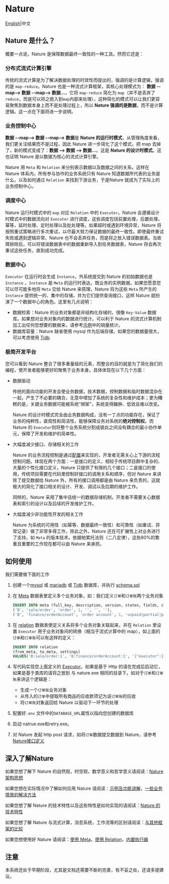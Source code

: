 # Nature

[English](README_EN.md)|中文

## Nature 是什么？

概要一点说，Nature 是保障数据最终一致性的一种工具。然而它还是：

### 分布式流式计算引擎

传统的流式计算是为了解决数据处理的时效性而提出的，强调的是计算逻辑，强调的是 `map-reduce`。Nature 也是一种流式计算框架，其核心处理模式为： **数据 --map--> 数据 --map--> 数据...**，它将 `map-reduce` 简化为 `map`（并不是丢弃了`reduce`，而是可以将之嵌入到`map`内部来处理），这种简化的模式可以让我们更容易聚焦到数据本身上而不是处理过程上，所以 **Nature 强调的是数据**，而不是计算逻辑。这一点在下面将进一步说明。

### 业务控制中心

**数据 --map--> 数据 --map--> 数据**是 **Nature 的运行时模式**，从管理角度来看，我们更关注结果而不是过程，因此 Nature 进一步简化了这个模式，把 map 去掉了，新的模式变成了：**数据 --> 数据 --> 数据...**。这是 **Nature 的设计时模式**。这也证明 Nature 是以数据为核心的流式计算引擎。

Nature 用 `Meta` 和 `Relation` 来分别表示数据以及数据之间的关系。这样在 Nature 体系内，所有参与协作的业务系统只有 Nature 知道数据所代表的业务是什幺，以及如何通过 `Relation` 来找到下游业务，于是Nature 就成为了实际上的业务控制中心。

### 调度中心

Nature 运行时模式中的 `map` 对应 `Relation`  中的 `Executor`。Nature 会遵循设计时模式中的数据流向对 `Executor` 进行调度，这些调度包括前置处理，后置处理，幂等，延时处理、定时处理以及批处理等。如果超时或遇到环境异常，Nature 将按照重试策略进行多次重试，以尽最大努力保证数据的最终一致性。即使最终重试失败或遇到逻辑异常，Nature 也不会丢弃任务，而是将之放入错误数据表。当故障排除后，可以将错误数据表中的数据重新导入到任务数据表，Nature 将会再次重试这些任务，直到成功完成。

### 数据中心

`Executor` 在运行时会生成 `Instance`，外系统提交到 Nature 的初始数据也是 `Instance` ，`Instance` 是 `Meta` 的运行时表达，既业务的实例数据。如果您愿意您可以尽可能多地将 `Meta` 交给 Nature 来搭理，Nature 将为这些 `Meta` 所产生的 `Instance` 提供统一的、集中的存储，并为它们提供查询接口，这样 Nature 就扮演了一个数据中心的角色。这里有几点说明：

- 数据检索：Nature 的业务对象都是非结构化存储的，很像 `Key-Value` 数据库。如果想对业务对象内的数据进行统计。可以利于 Nature 的流式计算机制加工出任何您想要的数据来，请参考[示例](https://github.com/llxxbb/Nature-Demo)中的销量统计。
- 数据库容量：Nature 缺省使用 mysql 作为后端存储，如果您的数据量很大，可以考虑使用 [Tidb](https://pingcap.com/en/) 

### 极简开发平台 

您可以看到 Nature 整合了很多重量级的元素，而整合的目的就是为了简化我们的编程，使开发者能够更好的聚焦于业务本身。具体体现在以下几个方面：

- 数据驱动

  传统的面向功能的开发会使业务数据，技术数据，控制数据和临时数据混杂在一起，产生了不必要的耦合，无意中增加了系统的复杂性和维护成本；更为糟糕的是，关键业务数据可能被系统“绑架”，系统变得臃肿、低效且难以改变。

  Nature 的设计时模式完全由业务数据构成，没有一丁点的功能存在，保证了业务的纯粹性，直观性和简洁性，能够保障业务对系统的**绝对控制权**。而 Nature 的 `Executor`则将整个业务系统分割成彼此之间没有耦合的最小协作单元，保障了开发和维护的简单性。

- 大幅度减少接口、存储相关的工作

  Nature 的业务流程控制是通过[配置](doc/ZH/help/relation.md)来实现的，开发者无需关心上下游的流程控制问题。体现在两个方面：一是接口的定义，相较于传统项目群中复杂的、大量的个性化接口定义，Nature 只提供了有限的几个接口；二是接口的使用，传统项目需要在代码里控制好接口的调用关系和顺序，但对 Nature 来讲除了提交数据给 Nature 外，所有的接口调用都是由 Nature 来负责的，这就极大的简化了接口相关的设计、开发、调试以及后期的维护工作。

  同样的，Nature 采用了集中且统一的数据存储机制，开发者不需要关心数据表和索引的设计以及后续的开发维护工作。

- 大幅度减少非功能性开发的相关工作

  Nature 为系统的可用性（如幂等、数据最终一致性）和可靠性（如重试、异常记录）做了非常多得工作，除此之外，Nature 还在可扩展性上对业务进行了支持，如 `Meta` 的版本技术。依据帕累托法则（二八定律），这些80%的繁重且重要的工作现在都可以由 Nature 来承担。

## 如何使用

我们需要做下面的工作

1. 创建一个[mysql](https://www.mysql.com/) 或 [mariadb](https://mariadb.org/) 或 [Tidb](https://pingcap.com/en/) 数据库，并执行 [schema.sql](shell/schema.sql)

2. 在 [Meta](doc/ZH/help/meta.md) 数据表里定义多个业务对象，如：我们定义`订单`和`订单账`两个业务对象 

   ```sql
   INSERT INTO meta (full_key, description, version, states, fields, config) VALUES
   ('B', 'sale/order', 'order', 1, '', '', ''),
   ('B', 'finance/orderAccount', 'order account', 1, 'unpaid|partial|paid', '', '{"master":"B:sale/order:1"}'); 
   ```

3. 在 [relation](doc/ZH/help/relation.md) 数据表使定义关系将多个业务对象关联起来，并在 `Relation` 里设置 `Executor` 用于业务对象间的转换（相当于流式计算中的 map），如上面的`订单`和`订单账`可以有这样的定义：

   ```sql
   INSERT INTO relation
   (from_meta, to_meta, settings)
   VALUES('B:sale/order:1', 'B:finance/orderAccount:1', '{"executor":{"protocol":"localRust","url":"nature_demo:order_receivable"},"target":{"states":{"add":["unpaid"]}}}');
   ```

4. 写代码实现您上面定义的 [Executor](doc/ZH/help/executor.md)。如果是基于 Http 的请在完成后启动它，如果是基于类库的请将之放到 与 nature.exe 相同的目录下。如对于`订单`和`订单账`来讲这个逻辑是：

   - 生成一个`订单账`业务对象
   - 从传入的`订单`中提取所有商品的应收款项记为该`订单账`的应收
   - 将`订单账`对象返回给 Nature 以驱动下一环节的处理

5. 配置好`.env` 文件中的`DATABASE_URL`属性以指向您创建的数据库

6. 启动 natrue.exe和retry.exe。

7. 对 Nature 发起 http post 请求，如将`订单`数据提交数据到 Nature，请参考[Nature接口定义](doc/ZH/help/nature-interface.md)

## 深入了解Nature

如果您想了解下 Nature 的自然观，时空观，数学意义和哲学意义请阅读：[Nature 架构思想](doc/ZH/help/architecture.md)

如果您想在实际情况中了解如何应用 Nature 请阅读：[示例及功能讲解](https://github.com/llxxbb/Nature-Demo)，[一些业务情景的解决方法](doc/ZH/help/use-case.md)

如果您想了解 Nature 的技术特性以及这些特性是如何实现的请阅读：[Nature 的技术特性](doc/ZH/help/characteristics.md)

如果您想了解 Nature 与流式计算，消息系统，工作流等的区别请阅读：[与其他框架的比较](doc/ZH/compare.md)

如果您想使用好 Nature 请阅读：[使用 Meta](doc/ZH/help/meta.md)，[使用 Relation](doc/ZH/help/relation.md)，[内置执行器](doc/ZH/help/built-in.md)

## 注意

本系统还处于早期阶段，尤其是文档还需要不断的完善，有不妥之处，还请多提建议。